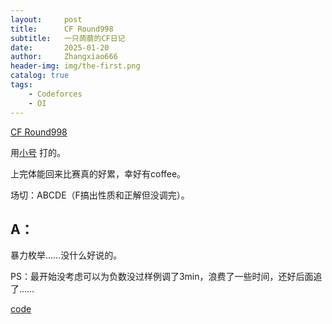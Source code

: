 ```yaml
---
layout:     post
title:      CF Round998
subtitle:   一只蒟蒻的CF日记
date:       2025-01-20
author:     Zhangxiao666
header-img: img/the-first.png
catalog: true
tags:    
    - Codeforces
    - OI
---
```


[CF Round998]()

用[小号](https://codeforces.com/profile/zx666qwq) 打的。

上完体能回来比赛真的好累，幸好有coffee。

场切：ABCDE（F搞出性质和正解但没调完）。

## A：

暴力枚举……没什么好说的。

PS：最开始没考虑可以为负数没过样例调了3min，浪费了一些时间，还好后面追了……

[code](https://codeforces.com/contest/2060/submission/301741792)
